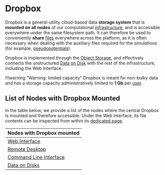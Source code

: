 # Dropbox

Dropbox is a general-utility cloud-based data **storage system** that is **mounted on all nodes** of our computational [infrastructure](../infrastructure/overview.md), and is accessible everywhere under the same filesystem path. It can therefore be used to conveniently **share** [files](files.md) everywhere across the platform, as it is often necessary when dealing with the auxiliary files required for the simulations (for example, [pseudopotentials](../methods/pseudopotential/overview.md)).

Dropbox is implemented through the [Object Storage](files.md#object-storage-of-files), and effectively connects the unstructured [Data on Disk](../data-on-disk/overview.md) with the rest of the infrastructure, including the Web Interface.

!!!warning "Warning: limited capacity"
    Dropbox is meant for non-bulky data and has a storage capacity administratively limited to **1 Gb** per [user](../accounts/users.md).
        
## List of Nodes with Dropbox Mounted 

In the table below, we provide a list of the nodes where the central Dropbox is mounted and therefore accessible. Under the Web Interface, its file contents can be inspected from within its [dedicated page](ui/dropbox-page.md).

<center>

| Nodes with Dropbox mounted |
|------------|
| [Web Interface](../ui/overview.md) |
| [Remote Desktop](../remote-connection/remote-desktop.md) |
| [Command Line Interface](../cli/overview.md) |
| [Data on Disks](../data-on-disk/overview.md) |

<center>
